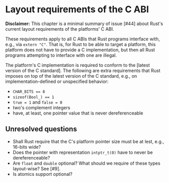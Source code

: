 # Layout requirements of the C ABI

**Disclaimer:** This chapter is a minimal summary of issue [#44] about Rust's
current layout requirements of the platforms' C ABI.

These requirements apply to all C ABIs that Rust programs interface with, e.g.,
via `extern "C"`. That is, for Rust to be able to target a platform, this
platform does not have to provide a C implementation, but then all Rust programs
attempting to interface with one are illegal.

The platform's C implementation is required to conform to the [latest version of
the C standard]. The following are extra requirements that Rust imposes on top
of the latest version of the C standard, e.g., on implementation-defined or
unspecified behavior:

* `CHAR_BITS == 8`
* `sizeof(Bool_) == 1`
* `true = 1` and `false = 0`
* two's complement integers
* have, at least, one pointer value that is never dereferenceable

## Unresolved questions

* Shall Rust require that the C's platform pointer size must be at lest, e.g.,
  16-bits wide?
* Does the pointer with representation `intptr_t(0)` have to never be
  dereferenceable?
* Are `float` and `double` optional? What should we require of these types
  layout-wise? See [#9].
* Is atomics support optional?
  
[latest_c_std]: http://www.open-std.org/jtc1/sc22/wg14/www/abq/c17_updated_proposed_fdis.pdf
